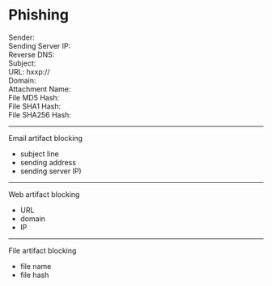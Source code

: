 # Phishing

Sender:  
Sending Server IP:  
Reverse DNS:  
Subject:  
URL: hxxp://  
Domain:  
Attachment Name:  
File MD5 Hash:  
File SHA1 Hash:  
File SHA256 Hash:  

---

Email artifact blocking  
- subject line  
- sending address  
- sending server IP)  

---

Web artifact blocking  
- URL  
- domain  
- IP  

---

File artifact blocking  
- file name  
- file hash
